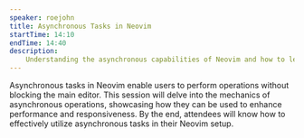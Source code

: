 ```yaml
---
speaker: roejohn
title: Asynchronous Tasks in Neovim
startTime: 14:10
endTime: 14:40
description: 
    Understanding the asynchronous capabilities of Neovim and how to leverage them for performance.
---
```


Asynchronous tasks in Neovim enable users to perform operations without blocking the main editor. This session will delve into the mechanics of asynchronous operations, showcasing how they can be used to enhance performance and responsiveness. By the end, attendees will know how to effectively utilize asynchronous tasks in their Neovim setup.
